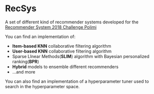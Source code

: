 # RecSys 
A set of different kind of recommender systems developed for the 
[Recommender System 2018 Challenge Polimi](https://www.kaggle.com/c/recommender-system-2018-challenge-polimi/leaderboard)


You can find an implementation of:

- **Item-based KNN** collaborative filtering algorithm
- **User-based KNN** collaborative filtering algorithm
- Sparse LInear Methods(**SLIM**) algorithm with Bayesian personalized ranking(**BPR**)
- **Hybrid** models to ensemble different recommenders
- ...and more

You can also find an implementation of a hyperparameter tuner used to search in the hyperparameter space.
